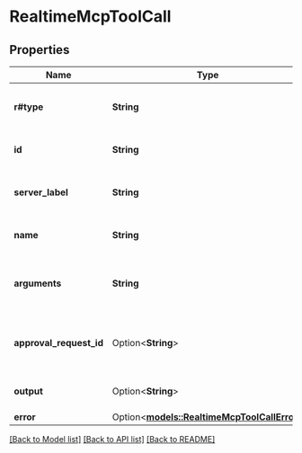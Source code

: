 # RealtimeMcpToolCall

## Properties

Name | Type | Description | Notes
------------ | ------------- | ------------- | -------------
**r#type** | **String** | The type of the item. Always `mcp_tool_call`. | 
**id** | **String** | The unique ID of the tool call. | 
**server_label** | **String** | The label of the MCP server running the tool. | 
**name** | **String** | The name of the tool that was run. | 
**arguments** | **String** | A JSON string of the arguments passed to the tool. | 
**approval_request_id** | Option<**String**> | The ID of an associated approval request, if any. | [optional]
**output** | Option<**String**> | The output from the tool call. | [optional]
**error** | Option<[**models::RealtimeMcpToolCallError**](RealtimeMCPToolCall_error.md)> |  | [optional]

[[Back to Model list]](../README.md#documentation-for-models) [[Back to API list]](../README.md#documentation-for-api-endpoints) [[Back to README]](../README.md)


